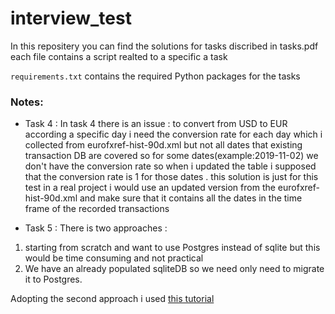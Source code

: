 # interview_test
In this repositery you can find the solutions for tasks discribed in tasks.pdf each file contains a script realted to a specific a task

```requirements.txt``` contains the required Python packages for the tasks

### Notes: 
- Task 4 : In task 4 there is an issue : to convert from USD to EUR according a specific day i need the conversion rate for each day which i collected from eurofxref-hist-90d.xml but not all dates that existing transaction DB are covered so for some dates(example:2019-11-02) we don't have the conversion rate so when i updated the table i supposed that the conversion rate is 1 for those dates . this solution is just for this test in a real project i would use an updated version from the eurofxref-hist-90d.xml and make sure that it contains all the dates in the time frame of the recorded transactions

- Task 5 : There is two approaches :
1. starting from scratch and want to use Postgres instead of sqlite but this would be time consuming and not practical 
2. We have an already populated sqliteDB so we need only need to migrate it to Postgres.

Adopting the second approach i used [this tutorial](https://www.enterprisedb.com/postgresql-tutorial-resources-training?uuid=db55e32d-e9f0-4d7c-9aef-b17d01210704&campaignId=7012J000001NhszQAC)

